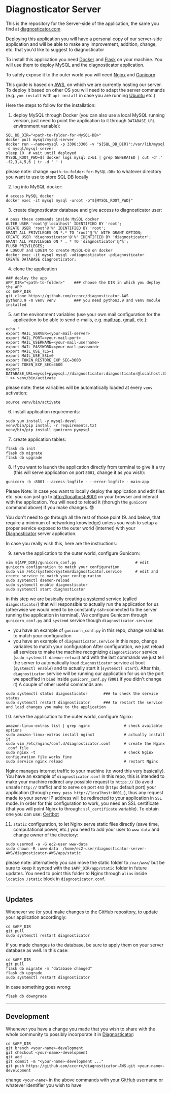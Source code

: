 # Diagnosticator Server

This is the repository for the Server-side of the application, the same you find at [diagnosticator.com](https://diagnosticator.com)

Deploying this application you will have a personal copy of our server-side application and will be able to make any improvement, addition, change, etc. that you'd like to suggest to diagnosticator

To install this application you need [Docker](https://www.docker.com/) and [Flask](https://flask.palletsprojects.com/en/2.0.x/) on your machine. You will use them to deploy MySQL and the diagnosticator application.

To safely expose it to the outer world you will need [Nginx](https://www.nginx.com/) and [Gunicorn](https://gunicorn.org/)

This guide is based on [AWS](https://aws.amazon.com/), on which we are currently hosting our server. To deploy it based on other OS you will need to adapt the server commands (e.g. `yum install` with `apt install` in case you are running [Ubuntu](https://ubuntu.com/) etc.)



Here the steps to follow for the installation:

1. deploy MySQL through Docker (you can also use a local MySQL running version, just need to point the application to it through `DATABASE_URL` environment variable):
```
SQL_DB_DIR="<path-to-folder-for-MySQL-DB>"
docker pull mysql/mysql-server
docker run --name=mysql -p 3306:3306 -v "${SQL_DB_DIR}":/var/lib/mysql -d mysql/mysql-server
sleep 10  # wait until deployed
MYSQL_ROOT_PWD=$( docker logs mysql 2>&1 | grep GENERATED | cut -d':' -f2,3,4,5,6 | tr -d ' ' )
```
please note: change `<path-to-folder-for-MySQL-DB>` to whatever directory you want to use to store SQL DB locally

2. log into MySQL docker:
```
# access MySQL docker
docker exec -it mysql mysql -uroot -p"${MYSQL_ROOT_PWD}"
```

3. create diagnosticator database and give access to diagnosticator user:
```
# pass these commands inside MySQL docker
ALTER USER 'root'@'localhost' IDENTIFIED BY 'root';
CREATE USER 'root'@'%' IDENTIFIED BY 'root';
GRANT ALL PRIVILEGES ON *.* TO 'root'@'%' WITH GRANT OPTION;
CREATE USER 'diagnosticator'@'%' IDENTIFIED BY 'diagnosticator';
GRANT ALL PRIVILEGES ON * . * TO 'diagnosticator'@'%';
FLUSH PRIVILEGES;
# LOGOUT and LOGIN to create MySQL-DB on docker
docker exec -it mysql mysql -udiagnosticator -pdiagnosticator
CREATE DATABASE diagnosticator;
```

4. clone the application
```
### deploy the app
APP_DIR="<path-to-folder>"    ### choose the DIR in which you deploy the APP
cd $APP_DIR
git clone https://github.com/cccnrc/diagnosticator-AWS
python3.9 -m venv venv        ### you need python3.9 and venv module installed
```

5. set the environment variables (use your own mail configuration for the application to be able to send e-mails, e.g. [mailtrap](https://mailtrap.io/blog/flask-email-sending/#:~:text=Email%20sending%20in%20Flask%2DMail,instance%20of%20a%20Mail%20class.&text=We'll%20need%20to%20set,from%20the%20other%20side!'), [gmail](https://overiq.com/flask-101/sending-email-in-flask/), etc.):
```
echo '
export MAIL_SERVER=<your-mail-server>
export MAIL_PORT=<your-mail-port>
export MAIL_USERNAME=<your-mail-username>
export MAIL_PASSWORD=<your-mail-password>
export MAIL_USE_TLS=1
export MAIL_USE_SSL=0
export TOKEN_RESTORE_EXP_SEC=3600
export TOKEN_EXP_SEC=3600
export DATABASE_URL=mysql+pymysql://diagnosticator:diagnosticator@localhost:3306/diagnosticator
' >> venv/bin/activate
```
please note: these variables will be automatically loaded at every `venv` activation:
```
source venv/bin/activate
```

6. install application requirements:
```
sudo yum install -y mysql-devel
venv/bin/pip install -r requirements.txt
venv/bin/pip install gunicorn pymysql
```

7. create application tables:
```
flask db init
flask db migrate
flask db upgrade
```

8. if you want to launch the application directly from terminal to give it a try (this will serve application on port `8001`, change it as you wish):
```
gunicorn -b :8001 --access-logfile - --error-logfile - main:app
```

Please Note: in case you want to locally deploy the application and edit files etc. you can just go to [http://localhost:8001](http://localhost:8001) on your browser and interact with the application. You will need to reload it (thorugh the `gunicorn` command above) if you make changes. :sunglasses:

You don't need to go through all the rest of those point (9. and below, that require a minimum of networking knowledge) unless you wish to setup a proper service exposed to the outer world (internet) with your [Diagnosticator](https://diagnosticator.com) server application.

In case you really wish this, here are the instructions:

9. serve the application to the outer world, configure Gunicorn:
```
vim ${APP_DIR}/gunicorn_conf.py                          # edit gunicorn configuration to match your configuration
sudo vim /etc/systemd/system/diagnosticator.service      # edit and creete service to match your configuration
sudo systemctl daemon-reload
sudo systemctl enable diagnosticator
sudo systemctl start diagnosticator
```
in this step we are basically creating a [systemd](https://access.redhat.com/documentation/en-us/red_hat_enterprise_linux/7/html/system_administrators_guide/chap-managing_services_with_systemd) service (called `diagnosticator`) that will responsible to actually run the application for us (otherwise we would need to be constantly ssh-connected to the server running the application in terminal). We configure Gunicorn through `gunicorn_conf.py` and `systemd` service though `diagnosticator.service`:
- you have an example of `gunicorn_conf.py` in this repo, change variables to match your configuration
- you have an example of `diagnosticator.service` in this repo, change variables to match your configuration
After configuration, we just reload all services to make the machine recognizing `diagnosticator` service (`sudo systemctl daemon-reload`) and with the last commands we just tell the server to automatically load `diagnosticator` service at boot (`systemctl enable`) and to actually start it (`systemctl start`).
After this, `diagnosticator` service will be running our application for us on the port we specified in `bind` inside `gunicorn_conf.py` (`8001` if you didn't change it)
A couple of other useful commands are:
```
sudo systemctl status diagnosticator       ### to check the service status
sudo systemctl restart diagnosticator      ### to restart the service and load changes you make to the application
```

10. serve the application to the outer world, configure Nginx:
```
amazon-linux-extras list | grep nginx               # check available options
sudo amazon-linux-extras install nginx1             # actually install it
sudo vim /etc/nginx/conf.d/diagnosticator.conf      # create the Nginx .conf file
sudo nginx -t                                       # check Nginx configuration file works fine
sudo service nginx reload                           # restart Nginx
```
Nginx manages internet traffic to your machine (to word this very basically). You have an example of `diagnosticator.conf` in this repo, this is intended to make your machine redirect any possible request to `https://` (to avoid unsafe `http://` traffic) and to serve on port `443` (`https` default port) your application (through `proxy_pass http://localhost:8001;`), thus any request made to your server IP address will be redirected to your application in `SSL` mode.
In order for this configuration to work, you need an SSL certificate (that you will point Nginx to through: `ssl_certificate` variable). To obtain one you can use: [Certbot](https://certbot.eff.org/)

11. `static` configuration, to let Nginx serve static files directly (save time, computational power, etc.) you need to add your user to `www-data` and change owner of the directory:
```
sudo usermod -a -G ec2-user www-data
sudo chown -R :www-data  /home/ec2-user/diagnosticator-server-AWS/diagnosticator-AWS/app/static
```
please note: alternatively you can move the static folder to `/var/www/` but be sure to keep it synced with the `$APP_DIR/app/static` folder in future updates. You need to point this folder to Nginx through `alias` inside `location /static` block in `diagnosticator.conf`.


---

## Updates

Whenever we (or you) make changes to the GitHub repository, to update your application accordingly:
```
cd $APP_DIR
git pull
sudo systemctl restart diagnosticator
```

If you made changes to the database, be sure to apply them on your server database as well. In this case:
```
cd $APP_DIR
git pull
flask db migrate -m "database changed"
flask db upgrade
sudo systemctl restart diagnosticator
```
in case something goes wrong:
```
flask db downgrade
```
---

## Development

Whenever you have a change you made that you wish to share with the whole community to possibly incorporate it in [Diagnosticator](https://diagnosticator.com):
```
cd $APP_DIR
git branch <your-name>-development
git checkout <your-name>-development
git add .
git commit -m "<your-name>-development ..."
git push https://github.com/cccnrc/diagnosticator-AWS.git <your-name>-development
```
change `<your-name>` in the above commands with your [GitHub](https://github.com/) username or whatever identifier you wish to have
